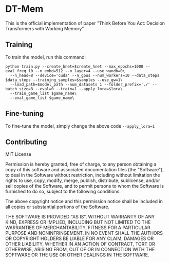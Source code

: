 # DT-Mem
This is the official implementation of paper "Think Before You Act: Decision Transformers with Working Memory"
## Training
To train the model, run this command:
```
python train.py --create_hnet=$create_hnet --max_epochs=1000 --eval_freq 10 --n_embd=512 --n_layer=4 --use_wandb=0\
  --n_head=8 --device='cuda' --n_gpus --num_workers=10 --data_steps $data_steps --training_samples=$samples --use_gw=1\
  --load_path=$model_path --num_datasets 1 --folder_prefix='./' --batch_size=8 --eval=0 --train=1 --apply_lora=$lora\
  --train_game_list $game_name\
  --eval_game_list $game_name\
```

## Fine-tuning
To fine-tune the model, simply change the above code ```--apply_lora=1```

## Contributing
MIT License

Permission is hereby granted, free of charge, to any person obtaining a copy of this software and associated documentation files (the "Software"), to deal in the Software without restriction, including without limitation the rights to use, copy, modify, merge, publish, distribute, sublicense, and/or sell copies of the Software, and to permit persons to whom the Software is furnished to do so, subject to the following conditions:

The above copyright notice and this permission notice shall be included in all copies or substantial portions of the Software.

THE SOFTWARE IS PROVIDED "AS IS", WITHOUT WARRANTY OF ANY KIND, EXPRESS OR IMPLIED, INCLUDING BUT NOT LIMITED TO THE WARRANTIES OF MERCHANTABILITY, FITNESS FOR A PARTICULAR PURPOSE AND NONINFRINGEMENT. IN NO EVENT SHALL THE AUTHORS OR COPYRIGHT HOLDERS BE LIABLE FOR ANY CLAIM, DAMAGES OR OTHER LIABILITY, WHETHER IN AN ACTION OF CONTRACT, TORT OR OTHERWISE, ARISING FROM, OUT OF OR IN CONNECTION WITH THE SOFTWARE OR THE USE OR OTHER DEALINGS IN THE SOFTWARE.

